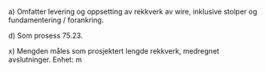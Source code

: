 a) Omfatter levering og oppsetting av rekkverk av wire, inklusive stolper og fundamentering / forankring.

d) Som prosess 75.23.

x) Mengden måles som prosjektert lengde rekkverk, medregnet avslutninger. Enhet: m

